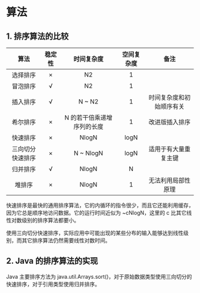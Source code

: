 # 算法

## 1. 排序算法的比较

|       算法       | 稳定性 |         时间复杂度         | 空间复杂度 |           备注           |
| :--------------: | :----: | :------------------------: | :--------: | :----------------------: |
|     选择排序     |   ×    |             N2             |     1      |                          |
|     冒泡排序     |   √    |             N2             |     1      |                          |
|     插入排序     |   √    |           N ~ N2           |     1      | 时间复杂度和初始顺序有关 |
|     希尔排序     |   ×    | N 的若干倍乘递增序列的长度 |     1      |      改进版插入排序      |
|     快速排序     |   ×    |           NlogN            |    logN    |                          |
| 三向切分快速排序 |   ×    |         N ~ NlogN          |    logN    |   适用于有大量重复主键   |
|     归并排序     |   √    |           NlogN            |     N      |                          |
|      堆排序      |   ×    |           NlogN            |     1      |    无法利用局部性原理    |

快速排序是最快的通用排序算法，它的内循环的指令很少，而且它还能利用缓存，因为它总是顺序地访问数据。它的运行时间近似为 ~cNlogN，这里的 c 比其它线性对数级别的排序算法都要小。

使用三向切分快速排序，实际应用中可能出现的某些分布的输入能够达到线性级别，而其它排序算法仍然需要线性对数时间。

## 2. Java 的排序算法的实现

Java 主要排序方法为 java.util.Arrays.sort()，对于原始数据类型使用三向切分的快速排序，对于引用类型使用归并排序。

